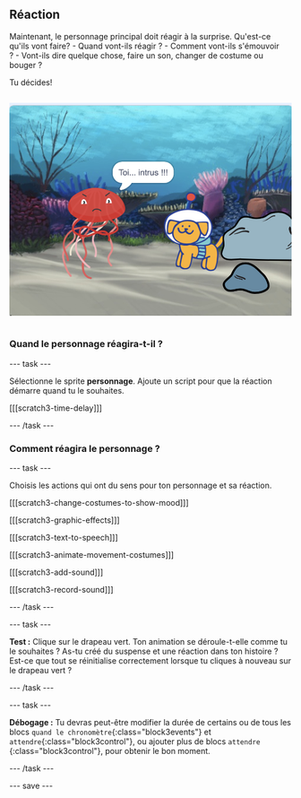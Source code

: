 ## Réaction

<div style="display: flex; flex-wrap: wrap">
<div style="flex-basis: 200px; flex-grow: 1; margin-right: 15px;">
Maintenant, le personnage principal doit réagir à la surprise. Qu'est-ce qu'ils vont faire? 
- Quand vont-ils réagir ?
- Comment vont-ils s'émouvoir ? 
- Vont-ils dire quelque chose, faire un son, changer de costume ou bouger ? 

Tu décides!
</div>
<div>

![Le projet 'intrus' montrant la réaction à la surprise.](images/tresspass.png)

</div>
</div>

### Quand le personnage réagira-t-il ?

--- task ---

Sélectionne le sprite **personnage**. Ajoute un script pour que la réaction démarre quand tu le souhaites.

[[[scratch3-time-delay]]]

--- /task ---

### Comment réagira le personnage ?

--- task ---

Choisis les actions qui ont du sens pour ton personnage et sa réaction.

[[[scratch3-change-costumes-to-show-mood]]]

[[[scratch3-graphic-effects]]]

[[[scratch3-text-to-speech]]]

[[[scratch3-animate-movement-costumes]]]

[[[scratch3-add-sound]]]

[[[scratch3-record-sound]]]

--- /task ---

--- task ---

**Test :** Clique sur le drapeau vert. Ton animation se déroule-t-elle comme tu le souhaites ? As-tu créé du suspense et une réaction dans ton histoire ? Est-ce que tout se réinitialise correctement lorsque tu cliques à nouveau sur le drapeau vert ?

--- /task ---

--- task ---

**Débogage :** Tu devras peut-être modifier la durée de certains ou de tous les blocs `quand le chronomètre`{:class="block3events"} et `attendre`{:class="block3control"}, ou ajouter plus de blocs `attendre`  {:class="block3control"}, pour obtenir le bon moment.

--- /task ---

--- save ---
